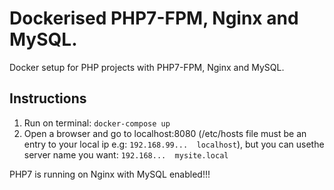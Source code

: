 # Dockerised PHP7-FPM, Nginx and MySQL.

Docker setup for PHP projects with PHP7-FPM, Nginx and MySQL.


## Instructions
1) Run on terminal: `docker-compose up` <br>
2) Open a browser and go to localhost:8080 (/etc/hosts file must be an entry to your local ip e.g: `192.168.99...  localhost`), but you can usethe server name you want: `192.168...  mysite.local`

 PHP7 is running on Nginx with MySQL enabled!!!
